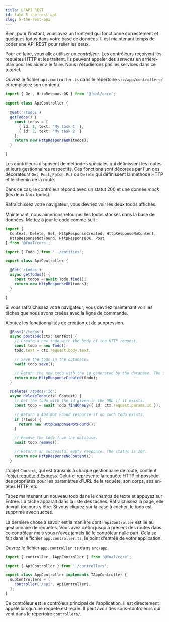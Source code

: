 ```yaml
---
title: L'API REST
id: tuto-5-the-rest-api
slug: 5-the-rest-api
---
```


Bien, pour l'instant, vous avez un frontend qui fonctionne correctement et quelques todos dans votre base de données. Il est maintenant temps de coder une API REST pour relier les deux.

Pour ce faire, vous allez utiliser un *contrôleur*. Les contrôleurs reçoivent les requêtes HTTP et les traitent. Ils peuvent appeler des *services* en arrière-plan pour les aider à le faire. Nous n'étudierons pas les services dans ce tutoriel.

Ouvrez le fichier `api.controller.ts` dans le répertoire `src/app/controllers/` et remplacez son contenu.

```typescript
import { Get, HttpResponseOK } from '@foal/core';

export class ApiController {

  @Get('/todos')
  getTodos() {
    const todos = [
      { id: 1, text: 'My task 1' },
      { id: 2, text: 'My task 2' }
    ];
    return new HttpResponseOK(todos);
  }

}
```
Les contrôleurs disposent de méthodes spéciales qui définissent les routes et leurs gestionnaires respectifs. Ces fonctions sont décorées par l'un des décorateurs `Get`, `Post`, `Patch`, `Put` ou `Delete` qui définissent la méthode HTTP et le chemin de la route.

Dans ce cas, le contrôleur répond avec un statut 200 et une donnée *mock* (les deux faux todos).

Rafraîchissez votre navigateur, vous devriez voir les deux todos affichés.

Maintenant, nous aimerions retourner les todos stockés dans la base de données. Mettez à jour le code comme suit :

```typescript
import {
  Context, Delete, Get, HttpResponseCreated, HttpResponseNoContent,
  HttpResponseNotFound, HttpResponseOK, Post
} from '@foal/core';

import { Todo } from '../entities';

export class ApiController {

  @Get('/todos')
  async getTodos() {
    const todos = await Todo.find();
    return new HttpResponseOK(todos);
  }

}
```

Si vous rafraîchissez votre navigateur, vous devriez maintenant voir les tâches que nous avons créées avec la ligne de commande.

Ajoutez les fonctionnalités de création et de suppression.

```typescript
  @Post('/todos')
  async postTodo(ctx: Context) {
    // Create a new todo with the body of the HTTP request.
    const todo = new Todo();
    todo.text = ctx.request.body.text;

    // Save the todo in the database.
    await todo.save();

    // Return the new todo with the id generated by the database. The status is 201.
    return new HttpResponseCreated(todo);
  }

  @Delete('/todos/:id')
  async deleteTodo(ctx: Context) {
    // Get the todo with the id given in the URL if it exists.
    const todo = await Todo.findOneBy({ id: ctx.request.params.id });

    // Return a 404 Not Found response if no such todo exists.
    if (!todo) {
      return new HttpResponseNotFound();
    }

    // Remove the todo from the database.
    await todo.remove();

    // Returns an successful empty response. The status is 204.
    return new HttpResponseNoContent();
  }
```

L'objet `Context`, qui est transmis à chaque gestionnaire de route, contient l'[objet requête d'Express](https://expressjs.com/en/4x/api.html#req). Celui-ci représente la requête HTTP et possède des propriétés pour les paramètres d'URL de la requête, son corps, ses en-têtes HTTP, etc.

Tapez maintenant un nouveau todo dans le champs de texte et appuyez sur Entrée. La tâche apparaît dans la liste des tâches. Rafraîchissez la page, elle devrait toujours y être. Si vous cliquez sur la case à cocher, le todo est supprimé avec succès.

La dernière chose à savoir est la manière dont l'`ApiController` est lié au gestionnaire de requêtes. Vous avez défini jusqu'à présent des routes dans ce contrôleur mais vous n'avez jamais lié le contrôleur nulle part. Cela se fait dans le fichier `app.controller.ts`, le point d'entrée de votre application.

Ouvrez le fichier `app.controller.ts` dans `src/app`.

```typescript
import { controller, IAppController } from '@foal/core';

import { ApiController } from './controllers';

export class AppController implements IAppController {
  subControllers = [
    controller('/api', ApiController),
  ];
}
```

Ce contrôleur est le contrôleur principal de l'application. Il est directement appelé lorsqu'une requête est reçue. Il peut avoir des sous-contrôleurs qui vont dans le répertoire `controllers/`.

